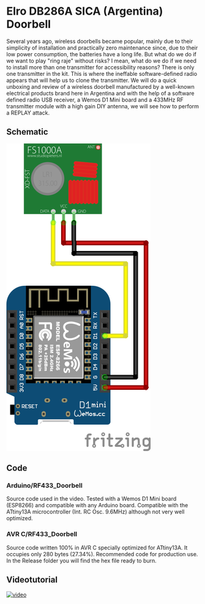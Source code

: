 # Elro DB286A SICA (Argentina) Doorbell

Several years ago, wireless doorbells became popular, mainly due to their simplicity of installation and practically zero maintenance since, due to their low power consumption, the batteries have a long life.
But what do we do if we want to play "ring raje" without risks? I mean, what do we do if we need to install more than one transmitter for accessibility reasons? There is only one transmitter in the kit. This is where the ineffable software-defined radio appears that will help us to clone the transmitter.
We will do a quick unboxing and review of a wireless doorbell manufactured by a well-known electrical products brand here in Argentina and with the help of a software defined radio USB receiver, a Wemos D1 Mini board and a 433MHz RF transmitter module with a high gain DIY antenna, we will see how to perform a REPLAY attack.

## Schematic

![schematic](/Schematic/rf433_doorbell_schematic.png)

## Code

### Arduino/RF433_Doorbell
Source code used in the video. Tested with a Wemos D1 Mini board (ESP8266) and compatible with any Arduino board. Compatible with the ATtiny13A microcontroller (Int. RC Osc. 9.6MHz) although not very well optimized.

### AVR C/RF433_Doorbell
Source code written 100% in AVR C specially optimized for ATtiny13A. It occupies only 280 bytes (27.34%). Recommended code for production use. In the Release folder you will find the hex file ready to burn.

## Videotutorial

[![video](https://img.youtube.com/vi/Pp0GVWaTra8/0.jpg)](https://www.youtube.com/watch?v=Pp0GVWaTra8)
